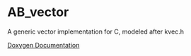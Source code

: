 # AB_vector
A generic vector implementation for C, modeled after kvec.h

[Doxygen Documentation](http://htmlpreview.github.io/?https://github.com/Skyb0rg007/AB_vector/docs/AB__vector_8h.html)
